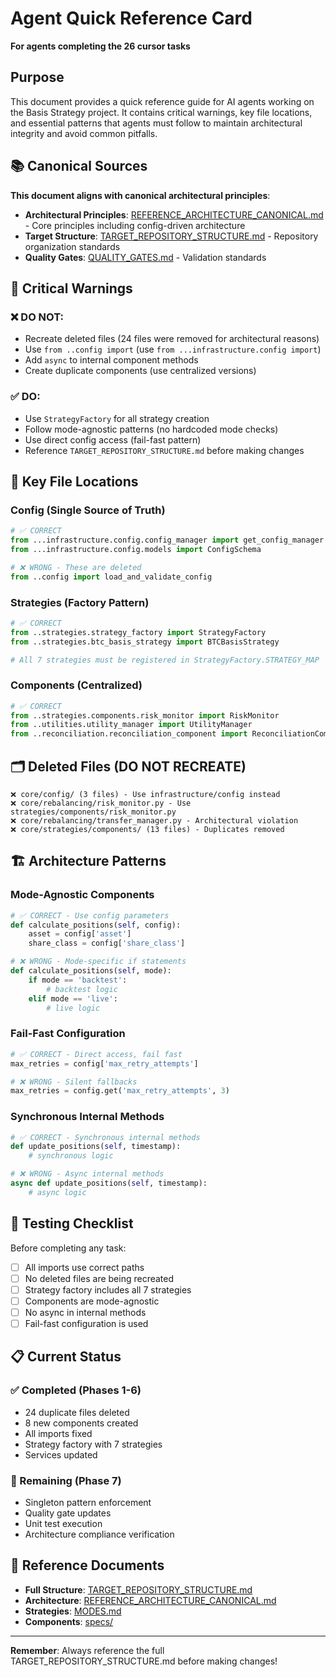 # Agent Quick Reference Card

**For agents completing the 26 cursor tasks**

## Purpose

This document provides a quick reference guide for AI agents working on the Basis Strategy project. It contains critical warnings, key file locations, and essential patterns that agents must follow to maintain architectural integrity and avoid common pitfalls.

## 📚 **Canonical Sources**

**This document aligns with canonical architectural principles**:
- **Architectural Principles**: [REFERENCE_ARCHITECTURE_CANONICAL.md](REFERENCE_ARCHITECTURE_CANONICAL.md) - Core principles including config-driven architecture
- **Target Structure**: [TARGET_REPOSITORY_STRUCTURE.md](TARGET_REPOSITORY_STRUCTURE.md) - Repository organization standards
- **Quality Gates**: [QUALITY_GATES.md](QUALITY_GATES.md) - Validation standards

## 🚨 Critical Warnings

### ❌ DO NOT:
- Recreate deleted files (24 files were removed for architectural reasons)
- Use `from ..config import` (use `from ...infrastructure.config import`)
- Add `async` to internal component methods
- Create duplicate components (use centralized versions)

### ✅ DO:
- Use `StrategyFactory` for all strategy creation
- Follow mode-agnostic patterns (no hardcoded mode checks)
- Use direct config access (fail-fast pattern)
- Reference `TARGET_REPOSITORY_STRUCTURE.md` before making changes

## 📁 Key File Locations

### Config (Single Source of Truth)
```python
# ✅ CORRECT
from ...infrastructure.config.config_manager import get_config_manager
from ...infrastructure.config.models import ConfigSchema

# ❌ WRONG - These are deleted
from ..config import load_and_validate_config
```

### Strategies (Factory Pattern)
```python
# ✅ CORRECT
from ..strategies.strategy_factory import StrategyFactory
from ..strategies.btc_basis_strategy import BTCBasisStrategy

# All 7 strategies must be registered in StrategyFactory.STRATEGY_MAP
```

### Components (Centralized)
```python
# ✅ CORRECT
from ..strategies.components.risk_monitor import RiskMonitor
from ..utilities.utility_manager import UtilityManager
from ..reconciliation.reconciliation_component import ReconciliationComponent
```

## 🗂️ Deleted Files (DO NOT RECREATE)

```
❌ core/config/ (3 files) - Use infrastructure/config instead
❌ core/rebalancing/risk_monitor.py - Use strategies/components/risk_monitor.py
❌ core/rebalancing/transfer_manager.py - Architectural violation
❌ core/strategies/components/ (13 files) - Duplicates removed
```

## 🏗️ Architecture Patterns

### Mode-Agnostic Components
```python
# ✅ CORRECT - Use config parameters
def calculate_positions(self, config):
    asset = config['asset']
    share_class = config['share_class']

# ❌ WRONG - Mode-specific if statements
def calculate_positions(self, mode):
    if mode == 'backtest':
        # backtest logic
    elif mode == 'live':
        # live logic
```

### Fail-Fast Configuration
```python
# ✅ CORRECT - Direct access, fail fast
max_retries = config['max_retry_attempts']

# ❌ WRONG - Silent fallbacks
max_retries = config.get('max_retry_attempts', 3)
```

### Synchronous Internal Methods
```python
# ✅ CORRECT - Synchronous internal methods
def update_positions(self, timestamp):
    # synchronous logic

# ❌ WRONG - Async internal methods
async def update_positions(self, timestamp):
    # async logic
```

## 🧪 Testing Checklist

Before completing any task:
- [ ] All imports use correct paths
- [ ] No deleted files are being recreated
- [ ] Strategy factory includes all 7 strategies
- [ ] Components are mode-agnostic
- [ ] No async in internal methods
- [ ] Fail-fast configuration is used

## 📋 Current Status

### ✅ Completed (Phases 1-6)
- 24 duplicate files deleted
- 8 new components created
- All imports fixed
- Strategy factory with 7 strategies
- Services updated

### 🔄 Remaining (Phase 7)
- Singleton pattern enforcement
- Quality gate updates
- Unit test execution
- Architecture compliance verification

## 🔗 Reference Documents

- **Full Structure**: [TARGET_REPOSITORY_STRUCTURE.md](TARGET_REPOSITORY_STRUCTURE.md)
- **Architecture**: [REFERENCE_ARCHITECTURE_CANONICAL.md](REFERENCE_ARCHITECTURE_CANONICAL.md)
- **Strategies**: [MODES.md](MODES.md)
- **Components**: [specs/](specs/)

---

**Remember**: Always reference the full TARGET_REPOSITORY_STRUCTURE.md before making changes!


